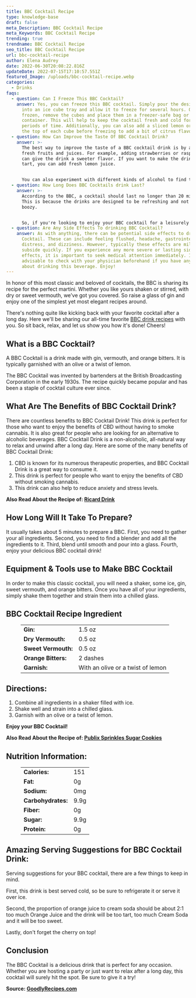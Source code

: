 ```yaml
---
title: BBC Cocktail Recipe
type: knowledge-base
draft: false
meta_Description: BBC Cocktail Recipe
meta_Keywords: BBC Cocktail Recipe
trending: true
trendname: BBC Cocktail Recipe
seo_title: BBC Cocktail Recipe
url: bbc-cocktail-recipe
author: Elena Audrey
date: 2022-06-30T20:08:22.816Z
updateDate: 2022-07-15T17:10:57.551Z
featured_Image: /uploads/bbc-cocktail-recipe.webp
categories:
  - Drinks
faqs:
  - question: Can I Freeze This BBC Cocktail?
    answer: Yes, you can freeze this BBC cocktail. Simply pour the desired amount
      into an ice cube tray and allow it to freeze for several hours. Once
      frozen, remove the cubes and place them in a freezer-safe bag or
      container. This will help to keep the cocktail fresh and cold for longer
      periods of time. Additionally, you can also add a sliced lemon or lime to
      the top of each cube before freezing to add a bit of citrus flavor. Enjoy!
  - question: How Can Improve the Taste Of BBC Cocktail Drink?
    answer: >-
      The best way to improve the taste of a BBC cocktail drink is by adding
      fresh fruits and juices. For example, adding strawberries or raspberries
      can give the drink a sweeter flavor. If you want to make the drink more
      tart, you can add fresh lemon juice.


      You can also experiment with different kinds of alcohol to find the perfect combination for your taste buds! Try adding vodka for a harsher taste or gin for a more mellow flavor. No matter what you do, be sure to enjoy your delicious BBC cocktail!
  - question: How Long Does BBC Cocktails drink Last?
    answer: >-
      According to the BBC, a cocktail should last no longer than 20 minutes.
      This is because the drinks are designed to be refreshing and not too
      boozy. 


      So, if you're looking to enjoy your BBC cocktail for a leisurely evening, be sure to monitor your intake accordingly. And of course, always drink responsibly!
  - question: Are Any Side Effects To drinking BBC Cocktail?
    answer: As with anything, there can be potential side effects to drinking a BBC
      Cocktail. These can include feeling flushed, headache, gastrointestinal
      distress, and dizziness. However, typically these effects are mild and
      subside quickly. If you experience any more severe or lasting side
      effects, it is important to seek medical attention immediately. It is also
      advisable to check with your physician beforehand if you have any concerns
      about drinking this beverage. Enjoy!
---
```

In honor of this most classic and beloved of cocktails, the BBC is sharing its recipe for the perfect martini. Whether you like yours shaken or stirred, with dry or sweet vermouth, we’ve got you covered. So raise a glass of gin and enjoy one of the simplest yet most elegant recipes around. 

There's nothing quite like kicking back with your favorite cocktail after a long day. Here we'll be sharing our all-time favorite [BBC drink recipes](https://goodlyrecipes.com/bbc-cocktail-recipe/) with you. So sit back, relax, and let us show you how it's done! Cheers!

## **What is a BBC Cocktail?**

A BBC Cocktail is a drink made with gin, vermouth, and orange bitters. It is typically garnished with an olive or a twist of lemon.

The BBC Cocktail was invented by bartenders at the British Broadcasting Corporation in the early 1930s. The recipe quickly became popular and has been a staple of cocktail culture ever since.

## **What Are The  Benefits of BBC Cocktail Drink?**

There are countless benefits to BBC Cocktail Drink! This drink is perfect for those who want to enjoy the benefits of CBD without having to smoke cannabis. It is also great for people who are looking for an alternative to alcoholic beverages. BBC Cocktail Drink is a non-alcoholic, all-natural way to relax and unwind after a long day. Here are some of the many benefits of BBC Cocktail Drink: 

1. CBD is known for its numerous therapeutic properties, and BBC Cocktail Drink is a great way to consume it.
2. This drink is perfect for people who want to enjoy the benefits of CBD without smoking cannabis.
3. This drink can also help to reduce anxiety and stress levels.

**Also Read About the Recipe of: <a href="https://goodlyrecipes.com/ricard-drink-recipe/" target="_blank" rel="noopener">Ricard Drink</a>**

## **How Long Will It Take To Prepare?**

It usually takes about 5 minutes to prepare a BBC. First, you need to gather your all ingredients. Second, you need to find a blender and add all the ingredients to it. Third, blend until smooth and pour into a glass. Fourth, enjoy your delicious BBC cocktail drink!

## **Equipment & Tools use to Make BBC Cocktail**

In order to make this classic cocktail, you will need a shaker, some ice, gin, sweet vermouth, and orange bitters. Once you have all of your ingredients, simply shake them together and strain them into a chilled glass.

## **BBC Cocktail Recipe Ingredient**

<figure class="wp-block-table is-style-stripes">
  <table>
    <tbody>
      <tr>
        <td>
          <strong>Gin:</strong>
        </td>
        <td>1.5 oz</td>
      </tr>
      <tr>
        <td>
          <strong>Dry Vermouth:</strong>
        </td>
        <td> 0.5 oz</td>
      </tr>
      <tr>
        <td>
          <strong>Sweet Vermouth:</strong>
        </td>
        <td> 0.5 oz</td>
      </tr>
      <tr>
        <td>
          <strong>Orange Bitters:</strong>
        </td>
        <td>2 dashes</td>
     </tr>

   <tr>
        <td>
          <strong>Garnish:</strong>
        </td>
        <td>With an olive or a twist of lemon</td>
      </tr>
    </tbody>

</tbody>
  </table>
</figure>

## **Directions:**

1. Combine all ingredients in a shaker filled with ice. 
2. Shake well and strain into a chilled glass. 
3. Garnish with an olive or a twist of lemon.

**Enjoy your BBC Cocktail!**

**Also Read About the Recipe of: <a href="https://goodlyrecipes.com/publix-sprinkles-sugar-cookies/" target="_blank" rel="noopener">Publix Sprinkles Sugar Cookies</a>**

## **Nutrition Information:**

<figure class="wp-block-table is-style-stripes">
  <table>
    <tbody>
      <tr>
        <td>
          <strong>Calories:</strong>
        </td>
        <td>151</td>
      </tr>
      <tr>
        <td>
          <strong>Fat:</strong>
        </td>
        <td> 0g</td>
      </tr>
      <tr>
        <td>
          <strong>Sodium:</strong>
        </td>
        <td> 0mg</td>
      </tr>
      <tr>
        <td>
          <strong>Carbohydrates:</strong>
        </td>
        <td>9.9g</td>
      </tr>
      <tr>
        <td>
          <strong>Fiber:</strong>
        </td>
        <td> 0g</td>
      </tr>
      <tr>
        <td>
          <strong>Sugar:</strong>
        </td>
        <td> 9.9g</td>
      </tr>
      <tr>
        <td>
          <strong>Protein:</strong>
        </td>
        <td>0g</td>
      </tr>
    </tbody>
  </table>
</figure>

## **Amazing Serving Suggestions for BBC Cocktail Drink:**

Serving suggestions for your BBC cocktail, there are a few things to keep in mind. 

First, this drink is best served cold, so be sure to refrigerate it or serve it over ice. 

Second, the proportion of orange juice to cream soda should be about 2:1 too much Orange Juice and the drink will be too tart, too much Cream Soda and it will be too sweet. 

Lastly, don't forget the cherry on top!

## **Conclusion**

The BBC Cocktail is a delicious drink that is perfect for any occasion. Whether you are hosting a party or just want to relax after a long day, this cocktail will surely hit the spot. Be sure to give it a try!

**Source: <a href="https://goodlyrecipes.com/" target="_blank" rel="noopener">GoodlyRecipes.com</a>**